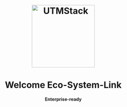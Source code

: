 <h1 align="center">
  <br>
  <a href="#"><img src="https://github.com/user-attachments/assets/0db24921-ae95-4a48-aca8-d649440cd804" width="200px" alt="UTMStack"></a>
</h1>
<div>
<h1 align="center">Welcome Eco-System-Link</h1>
<h4 align="center">Enterprise-ready </h4>
</div>
